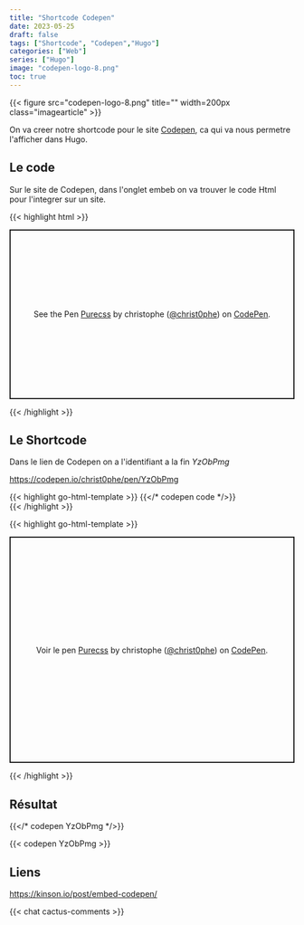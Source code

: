 ```yaml
---
title: "Shortcode Codepen"
date: 2023-05-25
draft: false
tags: ["Shortcode", "Codepen","Hugo"]
categories: ["Web"]
series: ["Hugo"]
image: "codepen-logo-8.png"
toc: true
---
```

{{< figure src="codepen-logo-8.png" title="" width=200px class="imagearticle" >}}

On va creer notre shortcode pour le site [Codepen](https://codepen.io/), ca qui va nous permetre l'afficher dans Hugo.

## Le code 
Sur le site de Codepen, dans l'onglet embeb on va trouver le code Html pour l'integrer sur un site. 

{{< highlight html >}}
<p class="codepen" data-height="300" data-theme-id="light" data-default-tab="html,result" data-slug-hash="YzObPmg" data-user="christ0phe" style="height: 300px; box-sizing: border-box; display: flex; align-items: center; justify-content: center; border: 2px solid; margin: 1em 0; padding: 1em;">
  <span>See the Pen <a href="https://codepen.io/christ0phe/pen/YzObPmg">
  Purecss</a> by christophe (<a href="https://codepen.io/christ0phe">@christ0phe</a>)
  on <a href="https://codepen.io">CodePen</a>.</span>
</p>
<script async src="https://cpwebassets.codepen.io/assets/embed/ei.js"></script>
{{< /highlight >}}

## Le Shortcode
Dans le lien de Codepen on a l'identifiant a la fin  *YzObPmg* 

https://codepen.io/christ0phe/pen/YzObPmg

{{< highlight go-html-template >}}
{{</* codepen code */>}}  
{{< /highlight >}}

{{< highlight go-html-template >}}
<!--
https://codepen.io/
-->
<p class="codepen" data-height="300" data-theme-id="light" data-default-tab="html,result" data-slug-hash="{{- .Get 0 -}}"" data-user="christ0phe" style="height: 400px; box-sizing: border-box; display: flex; align-items: center; justify-content: center; border: 2px solid; margin: 1em 0; padding: 1em;">
  <span>Voir le pen <a href="https://codepen.io/christ0phe/pen/{{- .Get 0 -}}"">
  Purecss</a> by christophe (<a href="https://codepen.io/christ0phe">@christ0phe</a>)
  on <a href="https://codepen.io">CodePen</a>.</span>
</p>
<script async src="https://cpwebassets.codepen.io/assets/embed/ei.js"></script>
{{< /highlight >}}

## Résultat

{{</* codepen YzObPmg */>}}  

{{< codepen YzObPmg >}}

## Liens

https://kinson.io/post/embed-codepen/

{{< chat cactus-comments >}}

